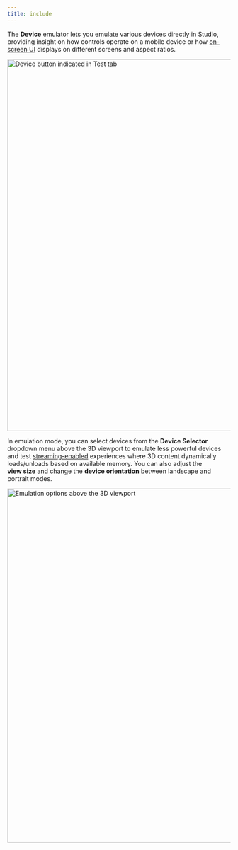 ```yaml
---
title: include
---
```


The **Device** emulator lets you emulate various devices directly in Studio, providing insight on how controls operate on a mobile device or how [on-screen UI](../../ui/on-screen-containers.md) displays on different screens and aspect ratios.

<img src="../assets/studio/general/Test-Tab-Emulation-Device.png" width="840" alt="Device button indicated in Test tab" />

In emulation mode, you can select devices from the **Device Selector** dropdown menu above the 3D viewport to emulate less powerful devices and test [streaming-enabled](../../workspace/streaming.md) experiences where 3D content dynamically loads/unloads based on available memory. You can also adjust the **view&nbsp;size** and change the **device orientation** between landscape and portrait modes.

<img src="../assets/studio/general/Editor-Window-Emulation-Options.jpg" width="800" alt="Emulation options above the 3D viewport" />
